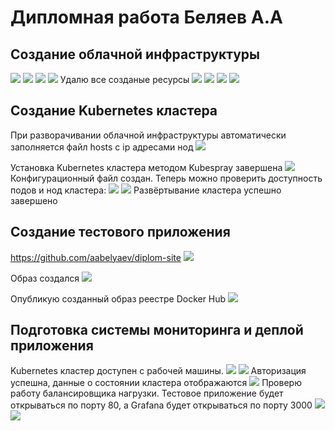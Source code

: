 # Дипломная работа Беляев А.А 

## Создание облачной инфраструктуры

<image src="IMG/1.png">
<image src="IMG/2.png">
<image src="IMG/3.png">
<image src="IMG/4.png">
Удалю все созданые ресурсы
<image src="IMG/5.png">
<image src="IMG/6.png">
<image src="IMG/7.png">
<image src="IMG/8.png">

## Создание Kubernetes кластера

При разворачивании облачной инфраструктуры автоматически заполняется файл hosts с ip адресами нод
<image src="IMG/9.png">

Установка Kubernetes кластера методом Kubespray завершена
<image src="IMG/10.png">
Конфигурационный файл создан. Теперь можно проверить доступность подов и нод кластера:
<image src="IMG/11.png">
<image src="IMG/12.png">
Развёртывание кластера успешно завершено

## Создание тестового приложения

https://github.com/aabelyaev/diplom-site
<image src="IMG/13.png">

Образ создался
<image src="IMG/14.png">

Опубликую созданный образ реестре Docker Hub
<image src="IMG/15.png">


## Подготовка системы мониторинга и деплой приложения

Kubernetes кластер доступен с рабочей машины.
<image src="IMG/16.png">
<image src="IMG/17.png">
Авторизация успешна, данные о состоянии кластера отображаются
<image src="IMG/18.png">
Проверю работу балансировщика нагрузки. Тестовое приложение будет открываться по порту 80, а Grafana будет открываться по порту 3000
<image src="IMG/19.png">
<image src="IMG/20.png">


